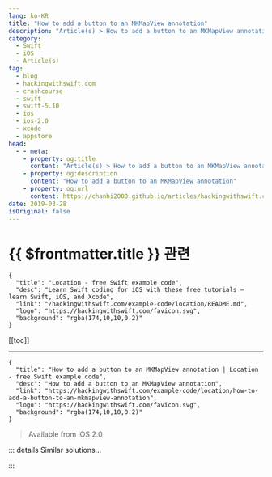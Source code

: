 ```yaml
---
lang: ko-KR
title: "How to add a button to an MKMapView annotation"
description: "Article(s) > How to add a button to an MKMapView annotation"
category:
  - Swift
  - iOS
  - Article(s)
tag: 
  - blog
  - hackingwithswift.com
  - crashcourse
  - swift
  - swift-5.10
  - ios
  - ios-2.0
  - xcode
  - appstore
head:
  - - meta:
    - property: og:title
      content: "Article(s) > How to add a button to an MKMapView annotation"
    - property: og:description
      content: "How to add a button to an MKMapView annotation"
    - property: og:url
      content: https://chanhi2000.github.io/articles/hackingwithswift.com/example-code/location/how-to-add-a-button-to-an-mkmapview-annotation.html
date: 2019-03-28
isOriginal: false
---
```


# {{ $frontmatter.title }} 관련

```component VPCard
{
  "title": "Location - free Swift example code",
  "desc": "Learn Swift coding for iOS with these free tutorials – learn Swift, iOS, and Xcode",
  "link": "/hackingwithswift.com/example-code/location/README.md",
  "logo": "https://hackingwithswift.com/favicon.svg",
  "background": "rgba(174,10,10,0.2)"
}
```

[[toc]]

---

```component VPCard
{
  "title": "How to add a button to an MKMapView annotation | Location - free Swift example code",
  "desc": "How to add a button to an MKMapView annotation",
  "link": "https://hackingwithswift.com/example-code/location/how-to-add-a-button-to-an-mkmapview-annotation",
  "logo": "https://hackingwithswift.com/favicon.svg",
  "background": "rgba(174,10,10,0.2)"
}
```

> Available from iOS 2.0

<!-- TODO: 작성 -->

<!-- 
The built-in `MKPinAnnotationView` annotation view has a `rightCalloutAccessoryView` property that can be set to any kind of `UIView`, including buttons. The button doesn't need to have an action attached to it, because there's a separate method that gets called when it's tapped.

First up, here's how you'd create a button inside an annotation view:

```swift
let btn = UIButton(type: .detailDisclosure)
annotationView.rightCalloutAccessoryView = btn
```

For context, here's a complete implementation of `viewForAnnotation` that uses a button. This is taken from <a href="/read/19/overview">project 19</a> of Hacking with Swift, where I created a class called `Capital` that implemented the `MKAnnotation` protocol – you'll need to adjust this for your own annotation type:

```swift
func mapView(_ mapView: MKMapView, viewFor annotation: MKAnnotation) -> MKAnnotationView? {
    let identifier = "Capital"

    if annotation is Capital {
        if let annotationView = mapView.dequeueReusableAnnotationView(withIdentifier: identifier) {
            annotationView.annotation = annotation
            return annotationView
        } else {
            let annotationView = MKPinAnnotationView(annotation:annotation, reuseIdentifier:identifier)
            annotationView.isEnabled = true
            annotationView.canShowCallout = true

            let btn = UIButton(type: .detailDisclosure)
            annotationView.rightCalloutAccessoryView = btn
            return annotationView
        }
    }

    return nil
}
```

When it comes to detecting taps on your button, implement the `calloutAccessoryControlTapped` method. This tells you the annotation view that was tapped (from which you can pull out the annotation), the control that was tapped (in our case it's a button), and also the map view the whole thing belongs to. Here's an example:

```swift
func mapView(_ mapView: MKMapView, annotationView view: MKAnnotationView, calloutAccessoryControlTapped control: UIControl) {
    let capital = view.annotation as! Capital
    let placeName = capital.title
    let placeInfo = capital.info

    let ac = UIAlertController(title: placeName, message: placeInfo, preferredStyle: .alert)
    ac.addAction(UIAlertAction(title: "OK", style: .default))
    present(ac, animated: true)
}
```

-->

::: details Similar solutions…

<!--
/example-code/location/how-to-add-annotations-to-mkmapview-using-mkpointannotation-and-mkpinannotationview">How to add annotations to MKMapView using MKPointAnnotation and MKPinAnnotationView 
/example-code/location/how-to-find-directions-using-mkmapview-and-mkdirectionsrequest">How to find directions using MKMapView and MKDirections.Request 
/example-code/location/how-to-add-an-mkmapview-using-mapkit">How to add an MKMapView using MapKit 
/example-code/location/adding-places-to-mkmapview-using-mkplacemark">Adding places to MKMapView using MKPlacemark 
/example-code/uikit/how-to-add-a-bar-button-to-a-navigation-bar">How to add a bar button to a navigation bar</a>
-->

:::

